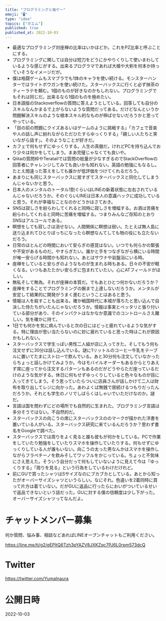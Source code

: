 ```yaml
---
title: "プログラミングと格ゲー"
emoji: "🖥"
type: "idea"
topics: ["ポエム"]
published: true
published_at: 2022-10-03
---
```


- 最適なプログラミング対座禅の比率はいかほどか。これをPZ比率と呼ぶことにする。
- プログラミングに関しては自分は短刀をどうにかやりくりして使いまわしているような感じがする。出来るプログラマであれば大槍や大剣を何本か持っていそうなイメージだが。
- 僕は格闘ゲームもスマブラでも1体のキャラを使い続ける。モンスターハンターではライトボウガンを使い続けた。スターバックスに行くと必ず抹茶のティーラテを頼む。1個のものが好きなのかもしれない。プログラミングでもそれは同じだ。出来るなら1個のものを極めたい。
- 日本語版のStackoverflowの質問に答えようとしている。回答しても自分のスキルなんかまるで上がらないような質問だってある。だけどなんというか問題解決スキルのような根本スキル的なものが伸ばせないだろうかと思ってやっている。
- 「目の前の問題にクイズあるいはゲームのように挑戦する」「カフェで音楽や人の話し声に紛れながらただひたすらゆっくりする」「親しい人たちと笑いながら話す」。そのようなことが好きだ。
- カフェで何もせずにゆっくりする。人生の真髄だ。けれどPCを持ち込んでおり少々は何かをしてしまう。まあ完璧じゃなくても良いや。
- Qiitaの質問枠やTeratailでは質問の総量が少なすぎるのでStackOverflowの回答者にチャレンジしてみても良いかも知れない。英語の勉強にもなるし。たとえ間違った答えをしても誰かが低評価をつけてくれるだろう。
- あまりにも同じスターバックスに居すぎてスターバックスと同化してしまうんじゃないかと思う。
- 日本人のメンタルのトータル1割ぐらいはLINEの新着状態に左右されているんじゃないだろうか。そのぐらいLINEは日本人の意識ハックに成功していると思う。それが幸福なことなのかどうかはさておき。
- SNSは寂しさを紛らわしてくれると同時に寂しさを増幅する。お酒は苦痛を紛らわしてくれると同時に苦痛を増幅する。つまりみんなご存知のとおりSNSはアルコールである。
- 瞑想をしても寂しさは消せない。人間関係に瞑想は弱い。たとえば無人島に送り込まれてひとりぼっちになったら瞑想なんてしても物の役にも立たないだろう。
- 日常のほとんどの時間において安らぎの感覚はない。いつでも何らかの緊張や不安があるものだ。やすらぎたい。誰かと手をつなぎながら横にいる時間が唯一安らげる時間かも知れない。あとはサウナや岩盤浴にいる時。
- 座禅をしていると安らぎのようなものが生まれる時もある。日々の不安が軽くなる。いつもあたたかい安らぎに包まれていたい。心にATフィールドがほしい。
- 無私そして無為。それが座禅の本質だ。でもあとひとつ何かないだろうか？
- 座禅をすることでプログラミングの腕まで上達しないだろうか。メンタルが安定して結果的に開発がうまく進むということはあると思う。
- 情報は人を殺すことも出来る。確か戦国時代に本城が落ちたと思い込んで自決した侍たちがいたんじゃないだろうか。情報は事実とベッタリと張り付いている部分があり、そのインパクトはなかなか意識でのコントロールさえ難しい。気を確かに持て。
- 1日でも何かを気に病んでいると次の日にはどっと疲れているような気がする。特に理由が思い当たらないのに妙に疲れていると思った時はこれが原因かもしれない。
- スターバックスで学生っぽい男性二人組が店に入ってきた。そしてもう何も注文せずに30分は話し込んでいる。謎に1リットルのコーヒー牛乳をテーブルに置いてたまにストローで飲んでいる。あと30分何も注文していなかったらちょっと話しかけてみようか。今はモバイルオーダーもあるからとりあえず席に座ってから注文するパターンもあるのだがどうやらただ座っているだけのような気がする。休日に何もせずゆっくりしていると色々なものが目に入ってきてしまう。そう思っていたらついに店員さんが話しかけて二人は財布を取り出してレジに向かった。あわよくば無銭で居続けるつもりだったんだろうか。それとも学生のノリでしばらくはしゃいでいただけなのか。謎だ。
- 言語は国を問わずにどの場所でも自然的に生まれた。プログラミング言語は多分そうではない。不自然的だ。
- スターバックスの向こうの席にスターバックスののマークが描かれた洋書を置いている人がいる。スターバックス研究に来ているんだろうか？思わず書名をGoogleで調べた。
- スターバックスでは周りをよく見ると誰も彼もが何かをしている。PCで作業をしていたり勉強をしていたりスマホを操作していたりする。何もせずにゆっくりしている人が誰もいない。向こうの太った男なんかはスマホを操作しながらフラペチーノを飲みそしてワッフルをかじっている。ちょっと不気味にさえ思えた。そういう自分だって何もしていないように見えて今は「ゆっくりする」「周りを見る」という行為をしているわけだけれど。
- 前にGUで買ったシャツはSサイズなのにブカブカとしている。あとから知ったがオーバーサイズシャツというらしい。なにそれ。色違いを2着同時に買って片方は着ていない。だがGUに返品に行ったらにおいがついているせいで返品できないという話だった。GUに対する僕の信頼度は少し下がった。オーバーサイズシャツってなんだよ。



# チャットメンバー募集


何か質問、悩み事、相談などあればLINEオープンチャットもご利用ください。

https://line.me/ti/g2/eEPltQ6Tzh3pYAZV8JXKZqc7PJ6L0rpm573dcQ


# Twitter

https://twitter.com/YumaInaura


# 公開日時

2022-10-03
